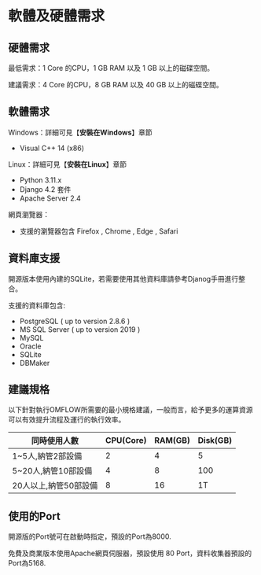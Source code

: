 
# 軟體及硬體需求

## 硬體需求

最低需求：1 Core 的CPU，1 GB RAM 以及 1 GB 以上的磁碟空間。

建議需求：4 Core 的CPU，8 GB RAM 以及 40 GB 以上的磁碟空間。

## 軟體需求

Windows：詳細可見【**安裝在Windows**】章節

* Visual C++ 14 (x86)

Linux：詳細可見【**安裝在Linux**】章節

* Python 3.11.x
* Django 4.2 套件
* Apache Server 2.4

網頁瀏覽器：

* 支援的瀏覽器包含 Firefox , Chrome , Edge , Safari

## 資料庫支援

開源版本使用內建的SQLite，若需要使用其他資料庫請參考Djanog手冊進行整合。

支援的資料庫包含:

* PostgreSQL ( up to version 2.8.6 )
* MS SQL Server ( up to version 2019 )
* MySQL
* Oracle
* SQLite
* DBMaker

## 建議規格

以下針對執行OMFLOW所需要的最小規格建議，一般而言，給予更多的運算資源可以有效提升流程及運行的執行效率。

| 同時使用人數           | CPU(Core) | RAM(GB) | Disk(GB) |
| ---------------------- | --------- | ------- | -------- |
| 1\~5人,納管2部設備     | 2         | 4       | 5        |
| 5\~20人,納管10部設備   | 4         | 8       | 100      |
| 20人以上,納管50部設備  | 8         | 16      | 1T       |

## 使用的Port

開源版的Port號可在啟動時指定，預設的Port為8000.

免費及商業版本使用Apache網頁伺服器，預設使用 80 Port，資料收集器預設的Port為5168.

